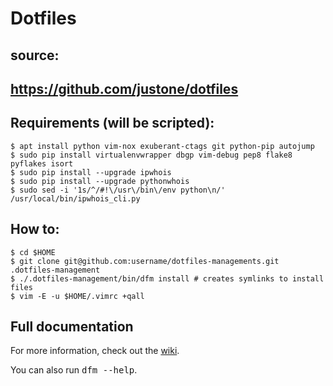 # Dotfiles

## source:
## https://github.com/justone/dotfiles

## Requirements (will be scripted):

    $ apt install python vim-nox exuberant-ctags git python-pip autojump
    $ sudo pip install virtualenvwrapper dbgp vim-debug pep8 flake8 pyflakes isort
    $ sudo pip install --upgrade ipwhois
    $ sudo pip install --upgrade pythonwhois
    $ sudo sed -i '1s/^/#!\/usr\/bin\/env python\n/' /usr/local/bin/ipwhois_cli.py

## How to:

    $ cd $HOME
    $ git clone git@github.com:username/dotfiles-managements.git .dotfiles-management
    $ ./.dotfiles-management/bin/dfm install # creates symlinks to install files
    $ vim -E -u $HOME/.vimrc +qall

## Full documentation

For more information, check out the [wiki](http://github.com/justone/dotfiles/wiki).

You can also run <tt>dfm --help</tt>.
